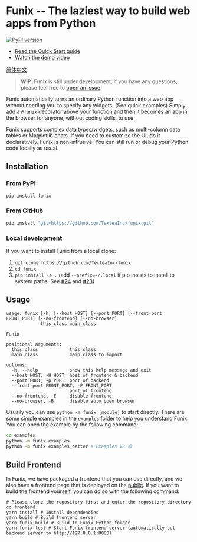 # Funix -- The laziest way to build web apps from Python

[![PyPI version](https://badge.fury.io/py/funix.svg)](https://badge.fury.io/py/funix)

* [Read the Quick Start guide](https://github.com/TexteaInc/funix-doc/blob/main/QuickStart.md)
* [Watch the demo video](https://www.youtube.com/watch?v=UGp5gbR8f3c)

[简体中文](README.zh-CN.md)

> **WIP**: Funix is still under development, if you have any questions, please feel free to [open an issue](https://github.com/TexteaInc/funix/issues/new).

Funix automatically turns an ordinary Python function into a web app without needing you to specify any widgets. (See quick examples)
Simply add a `@funix` decorator above your function and then it becomes an app in the browser for anyone, without coding skills, to use.

Funix supports complex data types/widgets, such as multi-column data tables or Matplotlib chats.
If you need to customize the UI, do it declaratively.
Funix is non-intrusive. You can still run or debug your Python code locally as usual.

## Installation

### From PyPI

```bash
pip install funix
```

### From GitHub

```bash
pip install "git+https://github.com/TexteaInc/funix.git"
```

### Local development

If you want to install Funix from a local clone:

1. `git clone https://github.com/TexteaInc/funix`
2. `cd funix`
3. `pip install -e .` (add `--prefix=~/.local` if pip insists to install to system paths. See [#24](https://github.com/TexteaInc/funix/issues/24) and [#23](https://github.com/TexteaInc/funix/issues/23))



## Usage

```text
usage: funix [-h] [--host HOST] [--port PORT] [--front-port FRONT_PORT] [--no-frontend] [--no-browser]
             this_class main_class

Funix

positional arguments:
  this_class            this class
  main_class            main class to import

options:
  -h, --help            show this help message and exit
  --host HOST, -H HOST  host of frontend & backend
  --port PORT, -p PORT  port of backend
  --front-port FRONT_PORT, -P FRONT_PORT
                        port of frontend
  --no-frontend, -F     disable frontend
  --no-browser, -B      disable auto open browser
```

Usually you can use `python -m funix [module]` to start directly.
There are some simple examples in the `examples` folder to help you understand Funix.
You can open the example by the following command:

```bash
cd examples
python -m funix examples
python -m funix examples_better # Examples V2 😄
```

## Build Frontend

In Funix, we have packaged a frontend that you can use directly,
and we also have a frontend page that is deployed on the [public](https://pdf.textea.io/).
If you want to build the frontend yourself, you can do so with the following command:

```
# Please clone the repository first and enter the repository directory
cd frontend
yarn install # Install dependencies
yarn build # Build frontend server
yarn funix:build # Build to Funix Python folder
yarn funix:test # Start Funix frontend server (automatically set backend server to http://127.0.0.1:8080)
```
